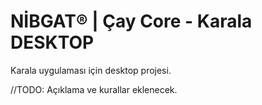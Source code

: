 # NİBGAT® | Çay Core - Karala DESKTOP

Karala uygulaması için desktop projesi.

//TODO: Açıklama ve kurallar eklenecek.